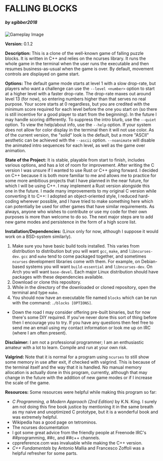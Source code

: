 # FALLING BLOCKS 
##### by sgibber2018

![Gameplay Image](images/example.png)


**Version:** 0.1.2

**Description:** This is a clone of the well-known game of falling puzzle blocks. It is written in C++ and relies on the ncurses library. It runs the whole game in the terminal when the user runs the executable and then resumes business-as-usual when the game is over. By default, movement controls are displayed on game start. 

**Options:** The default game mode starts at level 1 with a slow drop-rate, but players who want a challenge can use the `--level <number>` option to start at a higher level with a faster drop-rate. The drop-rate maxes out around level 13 (for now), so entering numbers higher than that serves no real purpose. Your score starts at 0 regardless, but you are credited with the minimum score required for each level before the one you start on (so there is still incentive for a good player to start from the beginning). In the future I may handle scoring differently. To suppress the intro blurb, use the `--quiet` option. To view the help/about info, use the `--help` option. If your system does not allow for color display in the terminal then it will not use color. As of the current version, the "solid" look is the default, but a more "ASCII" aesthetic can be achieved with the `--ascii` option. `--noanimate` will disable the animated intro sequences for each level, as well as the game over animation.

**State of the Project:** It is stable, playable from start to finish, includes various options, and has a lot of room for improvement. After writing the C version I was unsure if I wanted to use Rust or C++ going forward. I decided on C++ because it is both more familiar to me and allows me to practice for some more ambitious projects that I have planned in the near future, for which I will be using C++. I may implement a Rust version alongside this one in the future. I made many improvements to my original C version while converting it to C++: I adopted an object-oriented style, I reduced hard-coding wherever possible, and I have tried to make something here which can potentially be used for other games that have similar requirements. As always, anyone who wishes to contribute or use my code for their own purposes is more than welcome to do so. The next major steps are to add new game modes and persistence in the form of a high score list.

**Installation/Dependencies:** (Linux only for now, although I suppose it would work on a BSD-system similarly).
1. Make sure you have basic build tools installed. This varies from distribution to distribution but you will want `gcc`, `make`, and `libncurses-dev`. `gcc` and `make` tend to come packaged together, and sometimes `ncurses` development libraries come with them. For example, on Debian-based systems you will want `build-essential` and `libncurses-dev`. On Arch you will want `base-devel`. Each major Linux distribution should have packages with these dependencies available.
2. Download or clone this repository. 
3. While in the directory of the downloaded or cloned repository, open the terminal and type `make`. 
4. You should now have an executable file named `blocks` which can be run with the command: `./blocks [OPTIONS]`.
- Down the road I may consider offering pre-built binaries, but for now there's some DIY required. If you've never done this sort of thing before then I encourage you to try. If you have any questions then feel free to send me an email using my contact information or look me up on IRC (where I am often present). 

**Disclaimer:** I am not a professional programmer; I am an enthusiastic amateur with a lot to learn. Compile and run at your own risk. 

**Valgrind:** Note that it is normal for a program using `ncurses` to still show some memory in use after exit, if checked with valgrind. This is because of the terminal itself and the way that it is handled. No manual memory allocation is actually done in this program, currently, although that may change in the future with the addition of new game modes or if I increase the scale of the game.

**Resources:** Some resources were helpful while making this program so far:
- *C Programming, a Modern Approach (2nd Edition)* by K.N. King. I surely am not doing this fine book justice by mentioning it in the same breath as my naive and unoptimized C prototype, but it is a wonderful book and was extremely helpful.
- Wikipedia has a good page on tetrominos.
- The ncurses documentation
- I got some great advice from the friendly people at Freenode IRC's ##programming, ##c, and ##c++ channels.
- cppreference.com was invaluable while making the C++ version.
- *C++ Fundamentals* by Antonio Mallia and Francesco Zoffoli was a helpful refresher for some parts.


